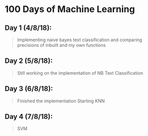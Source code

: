 # 100 Days of Machine Learning

## Day 1 (4/8/18): 
>Implementing naive bayes text classification and comparing precisions of inbuilt and my own functions
 
## Day 2 (5/8/18):
>Still working on the implementation of NB Text Classification

## Day 3 (6/8/18):
>Finished the implementation
>Starting KNN

## Day 4 (7/8/18):
>SVM
